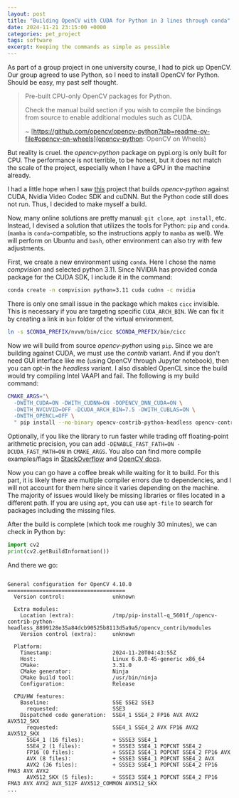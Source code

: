 ```yaml
---
layout: post
title: "Building OpenCV with CUDA for Python in 3 lines through conda"
date: 2024-11-21 23:15:00 +0000
categories: pet_project
tags: software
excerpt: Keeping the commands as simple as possible
---
```


As part of a group project in one university course, I had to pick up OpenCV.
Our group agreed to use Python, so I need to install OpenCV for Python. Should be easy, my past self thought.

> Pre-built CPU-only OpenCV packages for Python.
>
> Check the manual build section if you wish to compile the bindings from source to enable additional modules such as CUDA.
>
> ~ [https://github.com/opencv/opencv-python?tab=readme-ov-file#opencv-on-wheels](opencv-python: OpenCV on Wheels)

But reality is cruel. the _opencv-python_ package on pypi.org is only built for CPU.
The performance is not terrible, to be honest, but it does not match the scale of the project, especially when I have a GPU in the machine already.

I had a little hope when I saw [this](https://github.com/cudawarped/opencv-python-cuda-wheels) project that builds _opencv-python_ against CUDA, Nvidia Video Codec SDK and cuDNN.
But the Python code still does not run. Thus, I decided to make myself a build.

Now, many online solutions are pretty manual: `git clone`, `apt install`, etc. Instead, I devised a solution that utilizes the tools for Python: `pip` and `conda`. (`mamba` is `conda`-compatible, so the instructions apply to `mamba` as well).
We will perform on Ubuntu and `bash`, other environment can also try with few adjustments.

First, we create a new environment using `conda`. Here I chose the name _compvision_ and selected python 3.11. Since NVIDIA has provided conda package for the CUDA SDK, I include it in the command:

```bash
conda create -n compvision python=3.11 cuda cudnn -c nvidia
```

There is only one small issue in the package which makes `cicc` invisible. This is necessary if you are targeting specific `CUDA_ARCH_BIN`. We can fix it by creating a link in `bin` folder of the virtual environment.

```bash
ln -s $CONDA_PREFIX/nvvm/bin/cicc $CONDA_PREFIX/bin/cicc
```

Now we will build from source _opencv-python_ using `pip`. Since we are building against CUDA, we must use the _contrib_ variant. And if you don't need GUI interface like me (using OpenCV through Jupyter notebook), then you can opt-in the _headless_ variant. I also disabled OpenCL since the build would try compiling Intel VAAPI and fail. The following is my build command:

```bash
CMAKE_ARGS="\
  -DWITH_CUDA=ON -DWITH_CUDNN=ON -DOPENCV_DNN_CUDA=ON \
  -DWITH_NVCUVID=OFF -DCUDA_ARCH_BIN=7.5 -DWITH_CUBLAS=ON \
  -DWITH_OPENCL=OFF \
  " pip install --no-binary opencv-contrib-python-headless opencv-contrib-python-headless
```

Optionally, if you like the library to run faster while trading off floating-point arithmetic precision, you can add `-DENABLE_FAST_FATH=ON -DCUDA_FAST_MATH=ON` in `CMAKE_ARGS`. You also can find more compile examples/flags in [StackOverflow](https://stackoverflow.com/questions/70334087/how-to-build-opencv-from-source-with-python-binding) and [OpenCV docs](https://docs.opencv.org/4.x/db/d05/tutorial_config_reference.html).

Now you can go have a coffee break while waiting for it to build. For this part, it is likely there are multiple compiler errors due to dependencies, and I will not account for them here since it varies depending on the machine. The majority of issues would likely be missing libraries or files located in a different path. If you are using `apt`, you can use `apt-file` to search for packages including the missing files.

After the build is complete (which took me roughly 30 minutes), we can check in Python by:

```py
import cv2
print(cv2.getBuildInformation())
```

And there we go:

```

General configuration for OpenCV 4.10.0 =====================================
  Version control:               unknown

  Extra modules:
    Location (extra):            /tmp/pip-install-q_5601f_/opencv-contrib-python-headless_8899128e35a84dcb90525b8113d5a9a5/opencv_contrib/modules
    Version control (extra):     unknown

  Platform:
    Timestamp:                   2024-11-20T04:43:55Z
    Host:                        Linux 6.8.0-45-generic x86_64
    CMake:                       3.31.0
    CMake generator:             Ninja
    CMake build tool:            /usr/bin/ninja
    Configuration:               Release

  CPU/HW features:
    Baseline:                    SSE SSE2 SSE3
      requested:                 SSE3
    Dispatched code generation:  SSE4_1 SSE4_2 FP16 AVX AVX2 AVX512_SKX
      requested:                 SSE4_1 SSE4_2 AVX FP16 AVX2 AVX512_SKX
      SSE4_1 (16 files):         + SSSE3 SSE4_1
      SSE4_2 (1 files):          + SSSE3 SSE4_1 POPCNT SSE4_2
      FP16 (0 files):            + SSSE3 SSE4_1 POPCNT SSE4_2 FP16 AVX
      AVX (8 files):             + SSSE3 SSE4_1 POPCNT SSE4_2 AVX
      AVX2 (36 files):           + SSSE3 SSE4_1 POPCNT SSE4_2 FP16 FMA3 AVX AVX2
      AVX512_SKX (5 files):      + SSSE3 SSE4_1 POPCNT SSE4_2 FP16 FMA3 AVX AVX2 AVX_512F AVX512_COMMON AVX512_SKX
...
```
